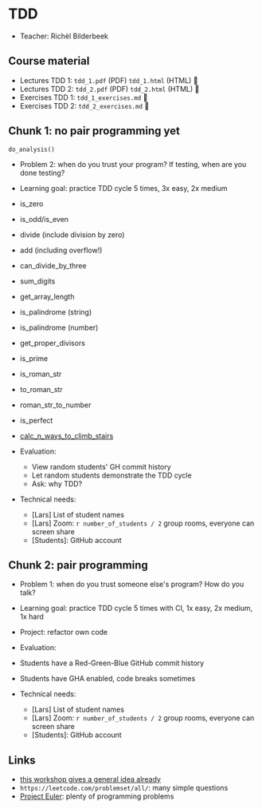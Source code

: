 # TDD

 * Teacher: Richèl Bilderbeek

## Course material

 * Lectures TDD 1: `tdd_1.pdf` (PDF) `tdd_1.html` (HTML) :construction:
 * Lectures TDD 2: `tdd_2.pdf` (PDF) `tdd_2.html` (HTML) :construction:
 * Exercises TDD 1: `tdd_1_exercises.md` :construction:
 * Exercises TDD 2: `tdd_2_exercises.md` :construction:

## Chunk 1: no pair programming yet

```
do_analysis()
```

 * Problem 2: when do you trust your program? If testing, when are you done testing?

 * Learning goal: practice TDD cycle 5 times, 3x easy, 2x medium

  * is_zero
  * is_odd/is_even
  * divide (include division by zero)
  * add (including overflow!)
  * can_divide_by_three
  * sum_digits
  * get_array_length
  * is_palindrome (string)
  * is_palindrome (number)
  * get_proper_divisors
  * is_prime
  * is_roman_str
  * to_roman_str
  * roman_str_to_number
  * is_perfect
  * [calc_n_ways_to_climb_stairs](https://leetcode.com/problems/climbing-stairs/)

 * Evaluation: 
   * View random students' GH commit history
   * Let random students demonstrate the TDD cycle
   * Ask: why TDD?

 * Technical needs: 
    * [Lars] List of student names
    * [Lars] Zoom: `r number_of_students / 2` group rooms, everyone can screen share
    * [Students]: GitHub account

## Chunk 2: pair programming

 * Problem 1: when do you trust someone else's program? How do you talk?

 * Learning goal: practice TDD cycle 5 times with CI, 1x easy, 2x medium, 1x hard

 * Project: refactor own code

 * Evaluation: 
  * Students have a Red-Green-Blue GitHub commit history
  * Students have GHA enabled, code breaks sometimes

 * Technical needs: 
    * [Lars] List of student names
    * [Lars] Zoom: `r number_of_students / 2` group rooms, everyone can screen share
    * [Students]: GitHub account


## Links

 * [this workshop gives a general idea already](https://github.com/richelbilderbeek/nlseb_tdd_20210420)
 * `https://leetcode.com/problemset/all/`: many simple questions
 * [Project Euler](https://projecteuler.net/archives): plenty of programming problems
